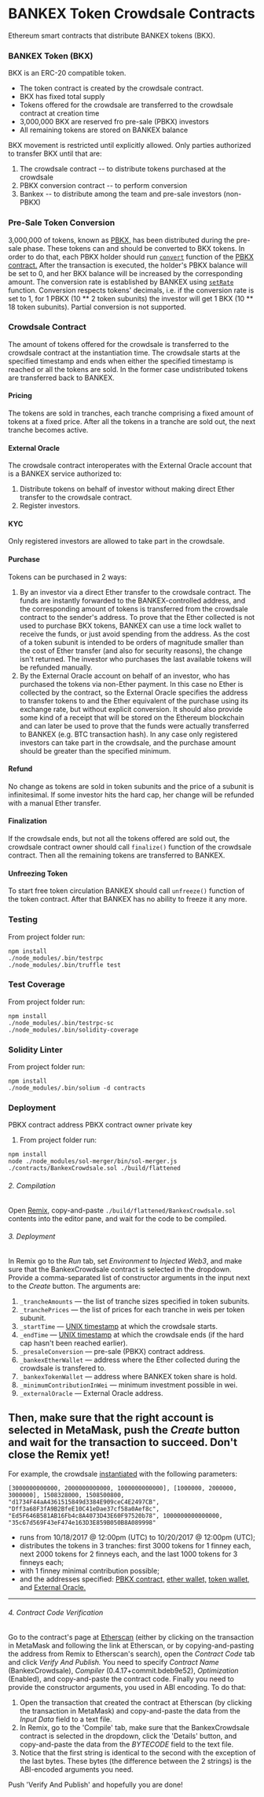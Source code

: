 # BANKEX Token Crowdsale Contracts

Ethereum smart contracts that distribute BANKEX tokens (BKX).

### BANKEX Token (BKX)

BKX is an ERC-20 compatible token.

* The token contract is created by the crowdsale contract.
* BKX has fixed total supply
* Tokens offered for the crowdsale are transferred to the crowdsale contract at creation time
* 3,000,000 BKX are reserved fro pre-sale (PBKX) investors
* All remaining tokens are stored on BANKEX balance

BKX movement is restricted until explicitly allowed.
Only parties authorized to transfer BKX until that are:
1. The crowdsale contract -- to distribute tokens purchased at the crowdsale
2. PBKX conversion contract -- to perform conversion 
3. Bankex -- to distribute among the team and pre-sale investors (non-PBKX)

### Pre-Sale Token Conversion
3,000,000 of tokens, known as [PBKX,](https://etherscan.io/token/0x5aC0197C944c961F58bb02F3d0Df58a74FDC15B6) 
has been distributed during the pre-sale phase. These tokens can and should be converted to BKX tokens. In order to do that,
each PBKX holder should run [`convert`](https://github.com/BankEx/pre-ico-token-contract/blob/ac55d1c2b8b56d6801a84e9d486e731e94855d3c/bankexpresaleescrow.sol#L107-L117)
function of the [PBKX contract.](https://etherscan.io/address/0x5aC0197C944c961F58bb02F3d0Df58a74FDC15B6) After the transaction is executed,
the holder's PBKX balance will be set to 0, and her BKX balance will be increased by the corresponding amount. The conversion rate is established by BANKEX using
[`setRate`](https://github.com/BankEx/pre-ico-token-contract/blob/ac55d1c2b8b56d6801a84e9d486e731e94855d3c/bankexpresaleescrow.sol#L54-L56) function.
Conversion respects tokens' decimals, i.e. if the conversion rate is set to 1, for 1 PBKX (10 ** 2 token subunits) the investor will get 1 BKX (10 ** 18 token subunits).
Partial conversion is not supported.

### Crowdsale Contract
The amount of tokens offered for the crowdsale is transferred to the crowdsale contract at the instantiation time.
The crowdsale starts at the specified timestamp and ends when either the specified timestamp is reached or all the tokens are sold.
In the former case undistributed tokens are transferred back to BANKEX.

#### Pricing
The tokens are sold in tranches, each tranche comprising a fixed amount of tokens at a fixed price.
After all the tokens in a tranche are sold out, the next tranche becomes active.

#### External Oracle
The crowdsale contract interoperates with the External Oracle account that is a BANKEX service authorized to:
1. Distribute tokens on behalf of investor without making direct Ether transfer to the crowdsale contract.
2. Register investors.

#### KYC
Only registered investors are allowed to take part in the crowdsale. 

#### Purchase
Tokens can be purchased in 2 ways:
1. By an investor via a direct Ether transfer to the crowdsale contract.
   The funds are instantly forwarded to the BANKEX-controlled address, and the corresponding amount of tokens is transferred from the crowdsale contract to the sender's address.
   To prove that the Ether collected is not used to purchase BKX tokens, BANKEX can use a time lock wallet to receive the funds, or just avoid spending from the address.
   As the cost of a token subunit is intended to be orders of magnitude smaller than the cost of Ether transfer (and also for security reasons), the change isn't returned.
   The investor who purchases the last available tokens will be refunded manually.
2. By the External Oracle account on behalf of an investor, who has purchased the tokens via non-Ether payment.
   In this case no Ether is collected by the contract, so the External Oracle specifies the address to transfer tokens to and the Ether equivalent of the purchase using its exchange rate, but without explicit conversion.
   It should also provide some kind of a receipt that will be stored on the Ethereum blockchain and can later be used to prove that the funds were actually transferred to BANKEX (e.g. BTC transaction hash).
In any case only registered investors can take part in the crowdsale, and the purchase amount should be greater than the specified minimum.

#### Refund
No change as tokens are sold in token subunits and the price of a subunit is infinitesimal.
If some investor hits the hard cap, her change will be refunded with a manual Ether transfer.  

#### Finalization
If the crowdsale ends, but not all the tokens offered are sold out,
the crowdsale contract owner should call `finalize()` function of the crowdsale contract.
Then all the remaining tokens are transferred to BANKEX.

#### Unfreezing Token
To start free token circulation BANKEX should call `unfreeze()` function of the token contract.
After that BANKEX has no ability to freeze it any more.

### Testing
From project folder run:
```
npm install
./node_modules/.bin/testrpc
./node_modules/.bin/truffle test
```

### Test Coverage
From project folder run:
```
npm install
./node_modules/.bin/testrpc-sc
./node_modules/.bin/solidity-coverage
```

### Solidity Linter
From project folder run:
```
npm install
./node_modules/.bin/solium -d contracts
```

### Deployment
PBKX contract address
PBKX contract owner private key

1. From project folder run:
```
npm install
node ./node_modules/sol-merger/bin/sol-merger.js ./contracts/BankexCrowdsale.sol ./build/flattened
```
###### 2. Compilation
Open [Remix](http://remix.ethereum.org/#version=soljson-v0.4.17+commit.bdeb9e52.js&optimize=true),
copy-and-paste `./build/flattened/BankexCrowdsale.sol` contents into the editor pane, 
and wait for the code to be compiled.
###### 3. Deployment
In Remix go to the *Run* tab,
set *Environment* to *Injected Web3*,
and make sure that the BankexCrowdsale contract is selected in the dropdown.
Provide a comma-separated list of constructor arguments in the input next to the *Create* button. The arguments are:
1. `_trancheAmounts` &mdash; the list of tranche sizes specified in token subunits.   
2. `_tranchePrices` &mdash; the list of prices for each tranche in weis per token subunit.   
3. `_startTime` &mdash; [UNIX timestamp](https://www.unixtimestamp.com/) at which the crowdsale starts.
4. `_endTime` &mdash; [UNIX timestamp](https://www.unixtimestamp.com/) at which the crowdsale ends (if the hard cap hasn't been reached earlier).
5. `_presaleConversion` &mdash; pre-sale (PBKX) contract address.
6. `_bankexEtherWallet` &mdash; address where the Ether collected during the crowdsale is transfered to.
7. `_bankexTokenWallet` &mdash; address where BANKEX token share is hold.
8. `_minimumContributionInWei` &mdash; minimum investment possible in wei.
9. `_externalOracle` &mdash; External Oracle address.
  
Then, make sure that the right account is selected in MetaMask, push the *Create* button and wait for the transaction to succeed.
Don't close the Remix yet!
---  
For example, the crowdsale [instantiated](https://ropsten.etherscan.io/address/0xe037de2fefc9ae8fa61bad1537984041a2b55ada)
with the following parameters: 
```
[3000000000000, 2000000000000, 1000000000000], [1000000, 2000000, 3000000], 1508328000, 1508500800, "d1734F44aA4361515849d3384E909ceC4E2497CB", "Dff3a68F3fA9B2BfeE10C41eDae37cf58a0Aef8c", "Ed5F646B581AB16Fb4c8A4073D43E60F97520b78", 1000000000000000, "35c67d569F43eF474e163D3E859B050B8A089998"  
```
* runs from 10/18/2017 @ 12:00pm (UTC) to 10/20/2017 @ 12:00pm (UTC);
* distributes the tokens in 3 tranches: first 3000 tokens for 1 finney each, next 2000 tokens for 2 finneys each, and the last 1000 tokens for 3 finneys each;
* with 1 finney minimal contribution possible;
* and the addresses specified:
[PBKX contract,](https://ropsten.etherscan.io/address/0xd1734f44aa4361515849d3384e909cec4e2497cb)
[ether wallet,](https://ropsten.etherscan.io/address/0xdff3a68f3fa9b2bfee10c41edae37cf58a0aef8c)
[token wallet,](https://ropsten.etherscan.io/address/0xed5f646b581ab16fb4c8a4073d43e60f97520b78) and
[External Oracle.](https://ropsten.etherscan.io/address/0x35c67d569f43ef474e163d3e859b050b8a089998)
---

###### 4. Contract Code Verification
Go to the contract's page at [Etherscan](https://etherscan.io/)
(either by clicking on the transaction in MetaMask and following the link at Etherscan,
or by copying-and-pasting the address from Remix to Etherscan's search), open the *Contract Code* tab and click *Verify And Publish.*
You need to specify *Contract Name* (BankexCrowdsale), *Compiler* (0.4.17+commit.bdeb9e52), *Optimization* (Enabled), 
and copy-and-paste the contract code. Finally you need to provide the constructor arguments, you used in ABI encoding. To do that:
1. Open the transaction that created the contract at Etherscan (by clicking the transaction in MetaMask) and copy-and-paste the data 
from the *Input Data* field to a text file.
2. In Remix, go to the 'Compile' tab, make sure that the BankexCrowdsale contract is selected in the dropdown, click the 'Details' button,
and copy-and-paste the data from the *BYTECODE* field to the text file.
3. Notice that the first string is identical to the second with the exception of the last bytes. These bytes (the difference between the 2 strings)
is the ABI-encoded arguments you need.

Push 'Verify And Publish' and hopefully you are done!   